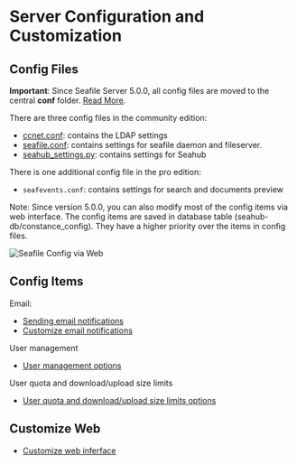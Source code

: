# Server Configuration and Customization

## Config Files

**Important**: Since Seafile Server 5.0.0, all config files are moved to the central **conf** folder. [Read More](../deploy/new_directory_layout_5_0_0.md).

There are three config files in the community edition:

- [ccnet.conf](ccnet-conf.md): contains the LDAP settings
- [seafile.conf](seafile-conf.md): contains settings for seafile daemon and fileserver.
- [seahub_settings.py](seahub_settings_py.md): contains settings for Seahub

There is one additional config file in the pro edition:

- `seafevents.conf`: contains settings for search and documents preview

Note: Since version 5.0.0, you can also modify most of the config items via web interface. The config items are saved in database table (seahub-db/constance_config). They have a higher priority over the items in config files.

![Seafile Config via Web](../images/seafile-server-config.png)

## Config Items

Email:

* [Sending email notifications](sending_email.md)
* [Customize email notifications](customize_email_notifications.md)

User management

* [User management options](user_options.md)

User quota and download/upload size limits

* [User quota and download/upload size limits options](quota_and_size_options.md)

## Customize Web

* [Customize web inferface](seahub_customization.md)
